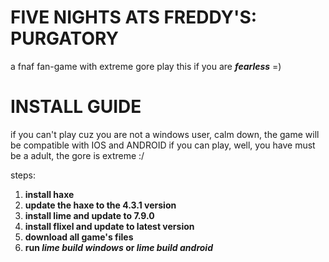 # FIVE NIGHTS ATS FREDDY'S: PURGATORY
a fnaf fan-game with extreme gore
play this if you are **_fearless_** =)

# INSTALL GUIDE
if you can't play cuz you are not a windows user, calm down, the game will be compatible with IOS and ANDROID
if you can play, well, you have must be a adult, the gore is extreme :/

steps:
1. **install haxe**
2. **update the haxe to the 4.3.1 version**
3. **install lime and update to 7.9.0**
4. **install flixel and update to latest version**
5. **download all game's files**
6. **run _lime build windows_ or _lime build android_**